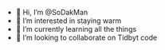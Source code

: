- 👋 Hi, I’m @SoDakMan
- 👀 I’m interested in staying warm
- 🌱 I’m currently learning all the things
- 💞️ I’m looking to collaborate on Tidbyt code

<!---
SoDakMan/SoDakMan is a ✨ special ✨ repository because its `README.md` (this file) appears on your GitHub profile.
You can click the Preview link to take a look at your changes.
--->
